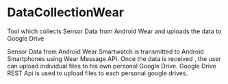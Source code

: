 # DataCollectionWear
Tool which collects Sensor Data from Android Wear and uploads the data to Google Drive

Sensor Data from Android Wear Smartwatch is transmitted to Android Smartphones using Wear Message API. Once the data is received , the user can upload individual files to his own personal Google Drive. Google Drive REST Api is used to upload files to each personal google drives. 
